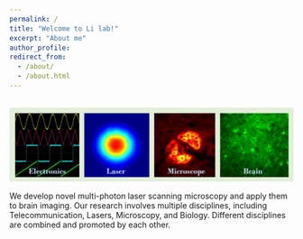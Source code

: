 ```yaml
---
permalink: /
title: "Welcome to Li lab!"
excerpt: "About me"
author_profile: 
redirect_from:
  - /about/
  - /about.html
---
```





<br/><img src='/images/Page-About-image-1.jpg'>


We develop novel multi-photon laser scanning microscopy and apply them to brain imaging. Our research involves multiple disciplines, including Telecommunication, Lasers, Microscopy, and Biology. Different disciplines are combined and promoted by each other.
